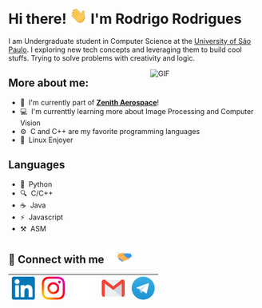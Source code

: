 # Hi there! <img src="icons/Hi.gif" width="35" /> I'm Rodrigo Rodrigues

I am Undergraduate student in Computer Science at the [University of São Paulo](https://www5.usp.br/). I exploring new tech concepts and leveraging them to build cool stuffs. Trying to solve problems with creativity and logic.
<br>

<img align="right" alt="GIF" src="icons/computer.gif" width="220px"/>

## More about me:

- :rocket: &nbsp;I'm currently part of **[Zenith Aerospace](https://github.com/zenitheesc)**!
- :computer: &nbsp;I'm currenttly learning more about Image Processing and Computer Vision
- :gear: &nbsp;C and C++ are my favorite programming languages
- :penguin: &nbsp;Linux Enjoyer

## Languages

- :snake: &nbsp;Python
- :mag: &nbsp;C/C++
- :coffee: &nbsp;Java
- :zap: &nbsp;Javascript
- :hammer_and_pick: &nbsp;ASM
  
  
## :link: Connect with me <img src="icons/Handshake.gif" height="32px">

| [<img src="icons/Linkedin.svg" alt="Linkedin" width="46">](https://in.linkedin.com/in/rodrigorcz) | [<img src="icons/Instagram.svg" alt="instagram" width="46">](https://www.instagram.com/rodrigo_rodrigues.jpeg/) | [<img src="icons/github.svg" alt="Github logo" width="46">](https://github.com/RodrigoRCZ) | [<img src="icons/Gmail.svg" alt="Gmail " height="46">](mailto:rodrigo.rcastro27@gmail.com) | [<img src="icons/telegram.svg" alt="Telegram" width="46">](https://t.me/rodrigorcz) 
|:---:|:---:|:---:|:---:|:---:|


<!----
  References: 
  https://github.com/TheDudeThatCode
-->
